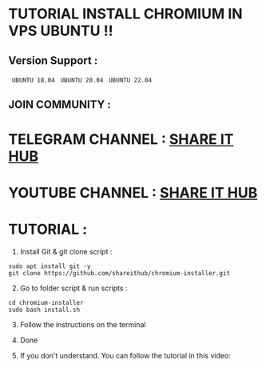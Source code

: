 # TUTORIAL INSTALL CHROMIUM IN VPS UBUNTU !!

## Version Support :

` UBUNTU 18.04`
` UBUNTU 20.04`
` UBUNTU 22.04`

## JOIN COMMUNITY :

# TELEGRAM CHANNEL : [SHARE IT HUB](https://t.me/SHAREITHUB_COM)

# YOUTUBE CHANNEL : [SHARE IT HUB](https://www.youtube.com/@SHAREITHUB_COM)

# TUTORIAL :

1. Install Git & git clone script :
```
sudo apt install git -y
git clone https://github.com/shareithub/chromium-installer.git
```
2. Go to folder script & run scripts :
```
cd chromium-installer
sudo bash install.sh
```
3. Follow the instructions on the terminal

4. Done

5. If you don't understand. You can follow the tutorial in this video:
